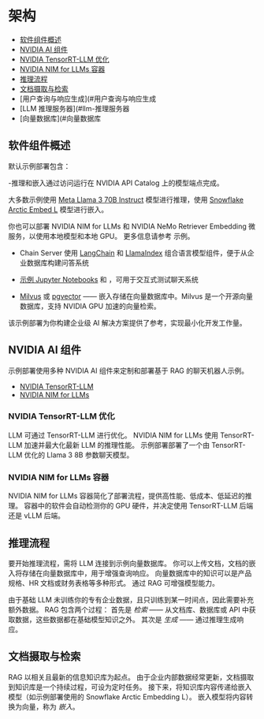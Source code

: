 <!--
  SPDX-FileCopyrightText: Copyright (c) 2023 NVIDIA CORPORATION & AFFILIATES. All rights reserved.
  SPDX-License-Identifier: Apache-2.0
-->

# 架构

<!-- TOC -->

* [软件组件概述](#软件组件概述)
* [NVIDIA AI 组件](#nvidia-ai-组件)
* [NVIDIA TensorRT-LLM 优化](#nvidia-tensorrt-llm-优化)
* [NVIDIA NIM for LLMs 容器](#nvidia-nim-for-llms-容器)
* [推理流程](#推理流程)
* [文档摄取与检索](#文档摄取与检索)
* [用户查询与响应生成](#用户查询与响应生成
* [LLM 推理服务器](#llm-推理服务器
* [向量数据库](#向量数据库

<!-- /TOC -->

## 软件组件概述

默认示例部署包含：

-推理和嵌入通过访问运行在 NVIDIA API Catalog 上的模型端点完成。

  大多数示例使用 [Meta Llama 3 70B Instruct](https://build.ngc.nvidia.com/meta/llama3-70b) 模型进行推理，使用 [Snowflake Arctic Embed L](https://build.ngc.nvidia.com/snowflake/arctic-embed-l) 模型进行嵌入。

  你也可以部署 NVIDIA NIM for LLMs 和 NVIDIA NeMo Retriever Embedding 微服务，以使用本地模型和本地 GPU。
  更多信息请参考 [](nim-llms.md) 示例。

* Chain Server 使用 [LangChain](https://github.com/langchain-ai/langchain/) 和 [LlamaIndex](https://www.llamaindex.ai/) 组合语言模型组件，便于从企业数据库构建问答系统

* [示例 Jupyter Notebooks](jupyter-server.md) 和 [](./frontend.md)，可用于交互式测试聊天系统

* [Milvus](https://milvus.io/docs/install_standalone-docker.md) 或 [pgvector](https://github.com/pgvector/pgvector) —— 嵌入存储在向量数据库中。Milvus 是一个开源向量数据库，支持 NVIDIA GPU 加速的向量检索。

该示例部署为你构建企业级 AI 解决方案提供了参考，实现最小化开发工作量。

## NVIDIA AI 组件

示例部署使用多种 NVIDIA AI 组件来定制和部署基于 RAG 的聊天机器人示例。

* [NVIDIA TensorRT-LLM](https://github.com/NVIDIA/TensorRT-LLM)
* [NVIDIA NIM for LLMs](https://docs.nvidia.com/nim/large-language-models/latest/index.html)

### NVIDIA TensorRT-LLM 优化

LLM 可通过 TensorRT-LLM 进行优化。
NVIDIA NIM for LLMs 使用 TensorRT-LLM 加速并最大化最新 LLM 的推理性能。
示例部署部署了一个由 TensorRT-LLM 优化的 Llama 3 8B 参数聊天模型。

### NVIDIA NIM for LLMs 容器

NVIDIA NIM for LLMs 容器简化了部署流程，提供高性能、低成本、低延迟的推理。
容器中的软件会自动检测你的 GPU 硬件，并决定使用 TensorRT-LLM 后端还是 vLLM 后端。

## 推理流程

要开始推理流程，需将 LLM 连接到示例向量数据库。
你可以上传文档，文档的嵌入将存储在向量数据库中，用于增强查询响应。
向量数据库中的知识可以是产品规格、HR 文档或财务表格等多种形式。
通过 RAG 可增强模型能力。

由于基础 LLM 未训练你的专有企业数据，且只训练到某一时间点，因此需要补充额外数据。
RAG 包含两个过程：
首先是 *检索* —— 从文档库、数据库或 API 中获取数据，这些数据都在基础模型知识之外。
其次是 *生成* —— 通过推理生成响应。

## 文档摄取与检索

RAG 以相关且最新的信息知识库为起点。
由于企业内部数据经常更新，文档摄取到知识库是一个持续过程，可设为定时任务。
接下来，将知识库内容传递给嵌入模型（如示例部署使用的 Snowflake Arctic Embedding L）。
嵌入模型将内容转换为向量，称为 *嵌入*。

